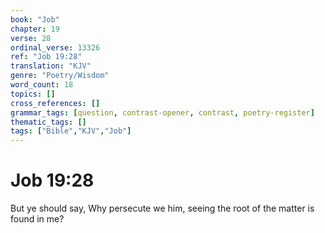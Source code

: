 ```yaml
---
book: "Job"
chapter: 19
verse: 28
ordinal_verse: 13326
ref: "Job 19:28"
translation: "KJV"
genre: "Poetry/Wisdom"
word_count: 18
topics: []
cross_references: []
grammar_tags: [question, contrast-opener, contrast, poetry-register]
thematic_tags: []
tags: ["Bible","KJV","Job"]
---
```


# Job 19:28

But ye should say, Why persecute we him, seeing the root of the matter is found in me?
